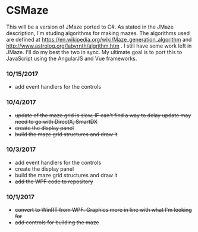 # CSMaze
This will be a version of JMaze ported to C#. As stated in the JMaze description, I'm studing algorithms for making mazes. The algorithms used 
are defined at  https://en.wikipedia.org/wiki/Maze_generation_algorithm and  http://www.astrolog.org/labyrnth/algrithm.htm .  I still have some
work left in JMaze. I'll do my best the two in sync.  My ultimate goal is to port this to JavaScript using the AngularJS and Vue frameworks.

### 10/15/2017
* add event handlers for the controls

### 10/4/2017
* ~~update of the maze grid is slow.  IF can't find a way to delay update may need to go with DirectX, SmartDX~~
* ~~create the display panel~~
* ~~build the maze grid structures and draw it~~
### 10/3/2017
* add event handlers for the controls
* create the display panel
* build the maze grid structures and draw it
* ~~add the WPF code to repository~~

### 10/1/2017
* ~~convert to WinRT from WPF.  Graphics more in line with what I'm looking for~~
* ~~add controls for building the maze~~

